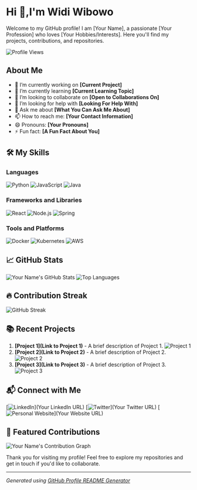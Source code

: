 # Hi 👋,I'm Widi Wibowo

Welcome to my GitHub profile! I am [Your Name], a passionate [Your Profession] who loves [Your Hobbies/Interests]. Here you'll find my projects, contributions, and repositories. 

![Profile Views](https://komarev.com/ghpvc/?username=YourUsername&color=brightgreen)

## About Me

- 🔭 I’m currently working on **[Current Project]**
- 🌱 I’m currently learning **[Current Learning Topic]**
- 👯 I’m looking to collaborate on **[Open to Collaborations On]**
- 🤔 I’m looking for help with **[Looking For Help With]**
- 💬 Ask me about **[What You Can Ask Me About]**
- 📫 How to reach me: **[Your Contact Information]**
- 😄 Pronouns: **[Your Pronouns]**
- ⚡ Fun fact: **[A Fun Fact About You]**

## 🛠️ My Skills

### Languages
![Python](https://img.shields.io/badge/Python-3776AB?style=for-the-badge&logo=python&logoColor=white)
![JavaScript](https://img.shields.io/badge/JavaScript-F7DF1E?style=for-the-badge&logo=javascript&logoColor=black)
![Java](https://img.shields.io/badge/Java-007396?style=for-the-badge&logo=java&logoColor=white)

### Frameworks and Libraries
![React](https://img.shields.io/badge/React-20232A?style=for-the-badge&logo=react&logoColor=61DAFB)
![Node.js](https://img.shields.io/badge/Node.js-339933?style=for-the-badge&logo=nodedotjs&logoColor=white)
![Spring](https://img.shields.io/badge/Spring-6DB33F?style=for-the-badge&logo=spring&logoColor=white)

### Tools and Platforms
![Docker](https://img.shields.io/badge/Docker-2496ED?style=for-the-badge&logo=docker&logoColor=white)
![Kubernetes](https://img.shields.io/badge/Kubernetes-326CE5?style=for-the-badge&logo=kubernetes&logoColor=white)
![AWS](https://img.shields.io/badge/AWS-232F3E?style=for-the-badge&logo=amazonaws&logoColor=white)

## 📈 GitHub Stats

![Your Name's GitHub Stats](https://github-readme-stats.vercel.app/api?username=YourUsername&show_icons=true&theme=radical)
![Top Languages](https://github-readme-stats.vercel.app/api/top-langs/?username=YourUsername&layout=compact&theme=radical)

## 🔥 Contribution Streak

![GitHub Streak](https://github-readme-streak-stats.herokuapp.com/?user=YourUsername&theme=radical)

## 📚 Recent Projects

1. **[Project 1](Link to Project 1)** - A brief description of Project 1.
   ![Project 1](https://img.shields.io/github/stars/YourUsername/Project1?style=social)
2. **[Project 2](Link to Project 2)** - A brief description of Project 2.
   ![Project 2](https://img.shields.io/github/stars/YourUsername/Project2?style=social)
3. **[Project 3](Link to Project 3)** - A brief description of Project 3.
   ![Project 3](https://img.shields.io/github/stars/YourUsername/Project3?style=social)

## 📬 Connect with Me

[![LinkedIn](https://img.shields.io/badge/LinkedIn-0A66C2?style=for-the-badge&logo=linkedin&logoColor=white)](Your LinkedIn URL)
[![Twitter](https://img.shields.io/badge/Twitter-1DA1F2?style=for-the-badge&logo=twitter&logoColor=white)](Your Twitter URL)
[![Personal Website](https://img.shields.io/badge/Website-FF7139?style=for-the-badge&logo=firefox&logoColor=white)](Your Website URL)

## 🌟 Featured Contributions

![Your Name's Contribution Graph](https://activity-graph.herokuapp.com/graph?username=YourUsername&theme=github)

Thank you for visiting my profile! Feel free to explore my repositories and get in touch if you'd like to collaborate.

---

*Generated using [GitHub Profile README Generator](https://github.com/rahuldkjain/github-profile-readme-generator)*
